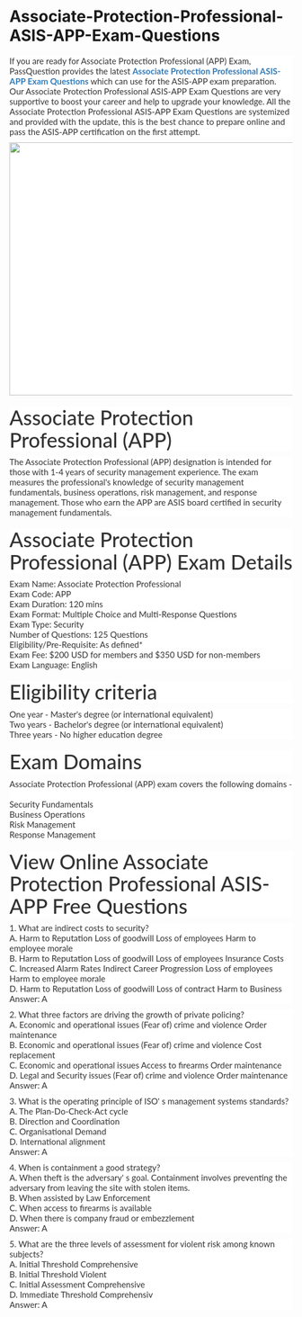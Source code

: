 # Associate-Protection-Professional-ASIS-APP-Exam-Questions
<p>
	<span style="font-size:12px;font-weight:normal;">
	<p style="box-sizing:border-box;margin-top:0px;margin-bottom:10px;color:#333333;font-family:Lato;font-size:15px;white-space:normal;background-color:#FFFFFF;">
		If you are ready for Associate Protection Professional (APP) Exam, PassQuestion provides the latest&nbsp;<span style="box-sizing:border-box;font-weight:700;"><a href="https://www.passquestion.com/asis-app.html" style="box-sizing:border-box;background-color:transparent;color:#337AB7;text-decoration-line:none;">Associate Protection Professional ASIS-APP Exam Questions</a></span>&nbsp;which can use for the ASIS-APP exam preparation. Our Associate Protection Professional ASIS-APP Exam Questions are very supportive to boost your career and help to upgrade your knowledge. All the Associate Protection Professional ASIS-APP Exam Questions are systemized and provided with the update, this is the best chance to prepare online and pass the ASIS-APP certification on the first attempt.&nbsp;
	</p>
	<p style="box-sizing:border-box;margin-top:0px;margin-bottom:10px;color:#333333;font-family:Lato;font-size:15px;white-space:normal;background-color:#FFFFFF;">
		<img alt="" src="https://www.passquestion.com/uploads/pqcom/images/20221028/f01fc68c3731fb3f33cad865f9ecefdc.png" style="box-sizing:border-box;vertical-align:middle;max-width:100%;height:450px;width:600px;" />
	</p>
	<h1 style="box-sizing:border-box;margin:20px 0px 10px;font-size:36px;font-family:Lato;font-weight:500;line-height:1.1;color:#333333;white-space:normal;background-color:#FFFFFF;">
		Associate Protection Professional (APP)
	</h1>
	<p style="box-sizing:border-box;margin-top:0px;margin-bottom:10px;color:#333333;font-family:Lato;font-size:15px;white-space:normal;background-color:#FFFFFF;">
		The Associate Protection Professional (APP) designation is intended for those with 1-4 years of security management experience. The exam measures the professional's knowledge of security management fundamentals, business operations, risk management, and response management. Those who earn the APP are ASIS board certified in security management fundamentals.
	</p>
	<h1 style="box-sizing:border-box;margin:20px 0px 10px;font-size:36px;font-family:Lato;font-weight:500;line-height:1.1;color:#333333;white-space:normal;background-color:#FFFFFF;">
		Associate Protection Professional (APP) Exam Details
	</h1>
	<p style="box-sizing:border-box;margin-top:0px;margin-bottom:10px;color:#333333;font-family:Lato;font-size:15px;white-space:normal;background-color:#FFFFFF;">
		Exam Name: Associate Protection Professional&nbsp;<br style="box-sizing:border-box;" />
Exam Code: APP<br style="box-sizing:border-box;" />
Exam Duration: 120 mins<br style="box-sizing:border-box;" />
Exam Format: Multiple Choice and Multi-Response Questions<br style="box-sizing:border-box;" />
Exam Type: Security<br style="box-sizing:border-box;" />
Number of Questions: 125 Questions<br style="box-sizing:border-box;" />
Eligibility/Pre-Requisite: As defined*<br style="box-sizing:border-box;" />
Exam Fee: $200 USD for members and $350 USD for non-members<br style="box-sizing:border-box;" />
Exam Language: English
	</p>
	<h1 style="box-sizing:border-box;margin:20px 0px 10px;font-size:36px;font-family:Lato;font-weight:500;line-height:1.1;color:#333333;white-space:normal;background-color:#FFFFFF;">
		Eligibility criteria
	</h1>
	<p style="box-sizing:border-box;margin-top:0px;margin-bottom:10px;color:#333333;font-family:Lato;font-size:15px;white-space:normal;background-color:#FFFFFF;">
		One year - Master's degree (or international equivalent)<br style="box-sizing:border-box;" />
Two years - Bachelor's degree (or international equivalent)&nbsp;<br style="box-sizing:border-box;" />
Three years - No higher education degree
	</p>
	<h1 style="box-sizing:border-box;margin:20px 0px 10px;font-size:36px;font-family:Lato;font-weight:500;line-height:1.1;color:#333333;white-space:normal;background-color:#FFFFFF;">
		Exam Domains
	</h1>
	<p style="box-sizing:border-box;margin-top:0px;margin-bottom:10px;color:#333333;font-family:Lato;font-size:15px;white-space:normal;background-color:#FFFFFF;">
		Associate Protection Professional (APP) exam covers the following domains -&nbsp;<br style="box-sizing:border-box;" />
Security Fundamentals<br style="box-sizing:border-box;" />
Business Operations<br style="box-sizing:border-box;" />
Risk Management<br style="box-sizing:border-box;" />
Response Management
	</p>
	<h1 style="box-sizing:border-box;margin:20px 0px 10px;font-size:36px;font-family:Lato;font-weight:500;line-height:1.1;color:#333333;white-space:normal;background-color:#FFFFFF;">
		View Online Associate Protection Professional ASIS-APP Free Questions
	</h1>
	<p style="box-sizing:border-box;margin-top:0px;margin-bottom:10px;color:#333333;font-family:Lato;font-size:15px;white-space:normal;background-color:#FFFFFF;">
		1. What are indirect costs to security?<br style="box-sizing:border-box;" />
A. Harm to Reputation Loss of goodwill Loss of employees Harm to employee morale<br style="box-sizing:border-box;" />
B. Harm to Reputation Loss of goodwill Loss of employees Insurance Costs<br style="box-sizing:border-box;" />
C. Increased Alarm Rates Indirect Career Progression Loss of employees Harm to employee morale<br style="box-sizing:border-box;" />
D. Harm to Reputation Loss of goodwill Loss of contract Harm to Business<br style="box-sizing:border-box;" />
Answer: A
	</p>
	<p style="box-sizing:border-box;margin-top:0px;margin-bottom:10px;color:#333333;font-family:Lato;font-size:15px;white-space:normal;background-color:#FFFFFF;">
		2. What three factors are driving the growth of private policing?<br style="box-sizing:border-box;" />
A. Economic and operational issues (Fear of) crime and violence Order maintenance<br style="box-sizing:border-box;" />
B. Economic and operational issues (Fear of) crime and violence Cost replacement<br style="box-sizing:border-box;" />
C. Economic and operational issues Access to firearms Order maintenance<br style="box-sizing:border-box;" />
D. Legal and Security issues (Fear of) crime and violence Order maintenance<br style="box-sizing:border-box;" />
Answer: A
	</p>
	<p style="box-sizing:border-box;margin-top:0px;margin-bottom:10px;color:#333333;font-family:Lato;font-size:15px;white-space:normal;background-color:#FFFFFF;">
		3. What is the operating principle of ISO' s management systems standards?<br style="box-sizing:border-box;" />
A. The Plan-Do-Check-Act cycle<br style="box-sizing:border-box;" />
B. Direction and Coordination<br style="box-sizing:border-box;" />
C. Organisational Demand<br style="box-sizing:border-box;" />
D. International alignment<br style="box-sizing:border-box;" />
Answer: A
	</p>
	<p style="box-sizing:border-box;margin-top:0px;margin-bottom:10px;color:#333333;font-family:Lato;font-size:15px;white-space:normal;background-color:#FFFFFF;">
		4. When is containment a good strategy?<br style="box-sizing:border-box;" />
A. When theft is the adversary' s goal. Containment involves preventing the adversary from leaving the site with stolen items.<br style="box-sizing:border-box;" />
B. When assisted by Law Enforcement<br style="box-sizing:border-box;" />
C. When access to firearms is available<br style="box-sizing:border-box;" />
D. When there is company fraud or embezzlement<br style="box-sizing:border-box;" />
Answer: A
	</p>
	<p style="box-sizing:border-box;margin-top:0px;margin-bottom:10px;color:#333333;font-family:Lato;font-size:15px;white-space:normal;background-color:#FFFFFF;">
		5. What are the three levels of assessment for violent risk among known subjects?<br style="box-sizing:border-box;" />
A. Initial Threshold Comprehensive<br style="box-sizing:border-box;" />
B. Initial Threshold Violent<br style="box-sizing:border-box;" />
C. Initial Assessment Comprehensive<br style="box-sizing:border-box;" />
D. Immediate Threshold Comprehensiv<br style="box-sizing:border-box;" />
Answer: A
	</p>
</span>
</p>
